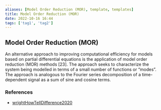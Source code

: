 ```yaml
---
aliases: [Model Order Reduction (MOR), template, templates]
title: Model Order Reduction (MOR)
date: 2022-10-16 16:44
tags: ['tag1', 'tag2']
---
```


## Model Order Reduction (MOR)

An alternative approach to improving computational efficiency for models based on partial differential equations is the application of model order reduction (MOR) methods [23]. The approach seeks to characterize the system being modelled in terms of a small number of functions or “modes”. The approach is analogous to the Fourier series decomposition of a time-dependent signal as a sum of sine and cosine terms.

### References

- [wrightHowTellDifference2020](zotero/wrightHowTellDifference2020.md)
